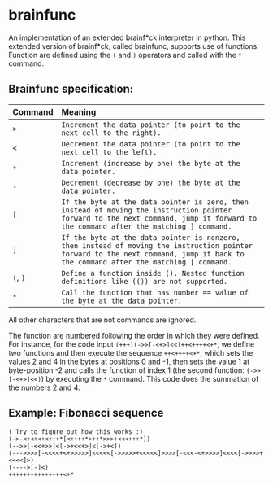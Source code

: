 # brainfunc
An implementation of an extended brainf\*ck interpreter in python. This extended version of brainf\*ck, called brainfunc, supports use of functions. Function are defined using the `(` and `)` operators and called with the `*` command.

## Brainfunc specification:

| Command          | Meaning                                                                     |
| :--------------- | :-------------------------------------------------------------------------- |
| `>`              | `Increment the data pointer (to point to the next cell to the right).`      |
| `<`              | `Decrement the data pointer (to point to the next cell to the left).`       |
| `+`              | `Increment (increase by one) the byte at the data pointer.`                 |
| `-`              | `Decrement (decrease by one) the byte at the data pointer.`                 |
| `[`              | `If the byte at the data pointer is zero, then instead of moving the instruction pointer forward to the next command, jump it forward to the command after the matching ] command.`                                      |
| `]`              | `If the byte at the data pointer is nonzero, then instead of moving the instruction pointer forward to the next command, jump it back to the command after the matching [ command.` |
| `(`, `)`         | `Define a function inside (). Nested function definitions like (()) are not supported.` |
| `*`              | `Call the function that has number == value of the byte at the data pointer.`|

All other characters that are not commands are ignored.

The function are numbered following the order in which they were defined.
For instance, for the code input `(+++)(->>[-<+>]<<)++<++++<+*`, we define two functions and then execute the sequence `++<++++<+*`, which sets the values 2 and 4 in the bytes at positions 0 and -1, then sets the value 1 at byte-position -2 and calls the function of index 1 (the second function: `(->>[-<+>]<<)`) by executing the `*` command. This code does the summation of the numbers 2 and 4.

## Example: Fibonacci sequence
```
( Try to figure out how this works :)
(->-<+<+<+<+++*[<++++*>++*>>>+<<<+++*])
(-->>[-<<+>>]<[->+<<+>]<[->+<])
(--->>>>[-<<<<+<+>>>>>]<<<<<[->>>>>+<<<<<]>>>>[-<<<-<+>>>>]<<<<[->>>>+<<<<]>)
(---->[-]<)
+++++++++++++++<+*
```
